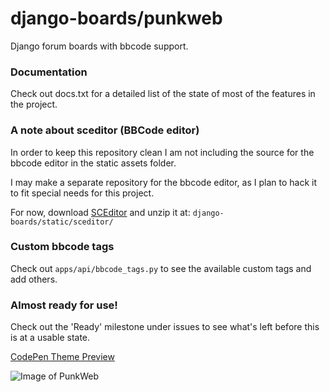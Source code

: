 # django-boards/punkweb
Django forum boards with bbcode support.


### Documentation

Check out docs.txt for a detailed list of the state of most of the features in the project.


### A note about sceditor (BBCode editor)

In order to keep this repository clean I am not including the source for the
bbcode editor in the static assets folder.


I may make a separate repository for the bbcode editor, as I plan to hack it to
fit special needs for this project.


For now, download [SCEditor](http://www.sceditor.com/) and unzip it at:
`django-boards/static/sceditor/`


### Custom bbcode tags

Check out `apps/api/bbcode_tags.py` to see the available custom tags and add others.


### Almost ready for use!

Check out the 'Ready' milestone under issues to see what's left before this is at
a usable state.


[CodePen Theme Preview](https://codepen.io/ShakedownSt/pen/JyGWZm)



![Image of PunkWeb](http://storage8.static.itmages.com/i/17/0723/h_1500771838_1324595_27fbf049f9.png)
